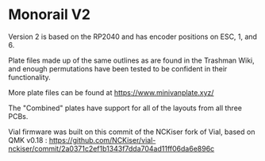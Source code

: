 # Monorail V2

Version 2 is based on the RP2040 and has encoder positions on ESC, 1, and 6.

Plate files made up of the same outlines as are found in the Trashman Wiki, and enough permutations have been tested to be confident in their functionality.

More plate files can be found at https://www.minivanplate.xyz/

The "Combined" plates have support for all of the layouts from all three PCBs.

Vial firmware was built on this commit of the NCKiser fork of Vial, based on QMK v0.18 : https://github.com/NCKiser/vial-nckiser/commit/2a0371c2ef1b1343f7dda704ad11ff06da6e896c

